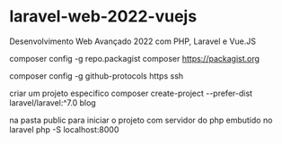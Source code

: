 # laravel-web-2022-vuejs
Desenvolvimento Web Avançado 2022 com PHP, Laravel e Vue.JS

composer config -g repo.packagist composer https://packagist.org

composer config -g github-protocols https ssh

criar um projeto especifico 
composer create-project --prefer-dist laravel/laravel:^7.0 blog

na pasta public para iniciar o projeto com servidor do php embutido no laravel 
php -S localhost:8000